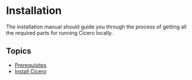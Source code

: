 # Installation

The installation manual should guide you through the process of getting all the required parts for running Cicero locally.

## Topics
- [Prerequisites](./prerequisites.md)
- [Install Cicero](./install-cicero.md)
